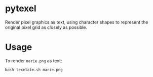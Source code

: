 # pytexel

Render pixel graphics as text, using character shapes to represent the original pixel grid as closely as possible.

# Usage

To render `marie.png` as text:

`bash texelate.sh marie.png`
